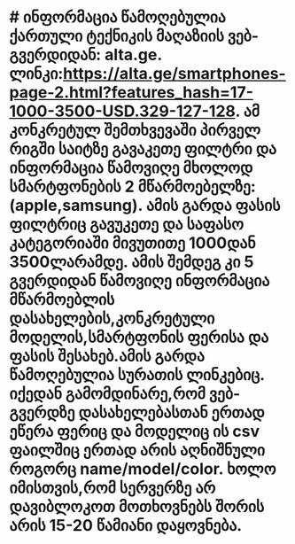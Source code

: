 # # ინფორმაცია წამოღებულია ქართული ტექნიკის მაღაზიის ვებ-გვერდიდან: alta.ge. ლინკი:https://alta.ge/smartphones-page-2.html?features_hash=17-1000-3500-USD.329-127-128. ამ კონკრეტულ შემთხვევაში პირველ რიგში საიტზე გავაკეთე ფილტრი და ინფორმაცია წამოვიღე მხოლოდ სმარტფონების 2 მწარმოებელზე:(apple,samsung). ამის გარდა ფასის ფილტრიც გავუკეთე და საფასო კატეგორიაში მივუთითე 1000დან 3500ლარამდე. ამის შემდეგ კი 5 გვერდიდან წამოვიღე ინფორმაცია მწარმოებლის დასახელების,კონკრეტული მოდელის,სმარტფონის ფერისა და ფასის შესახებ.ამის გარდა წამოღებულია სურათის ლინკებიც. იქედან გამომდინარე,რომ ვებ-გვერდზე დასახელებასთან ერთად ეწერა ფერიც და მოდელიც ის csv ფაილშიც ერთად არის აღნიშნული როგორც name/model/color. ხოლო იმისთვის,რომ სერვერზე არ დავიბლოკოთ მოთხოვნებს შორის არის 15-20 წამიანი დაყოვნება.
